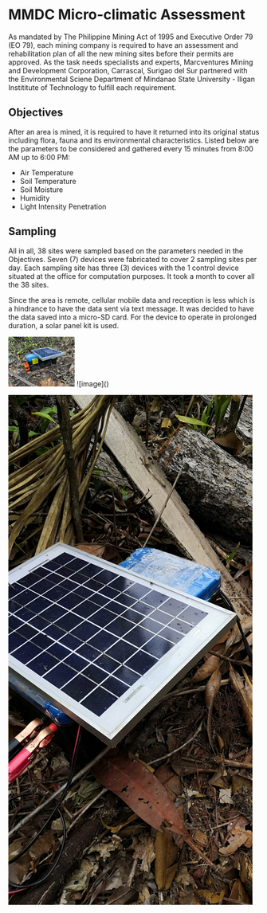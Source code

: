 # MMDC Micro-climatic Assessment
As mandated by The Philippine Mining Act of 1995 and Executive Order 79 (EO 79), each mining company is required to have an assessment and rehabilitation plan of all the new mining sites before their permits are approved. As the task needs specialists and experts, Marcventures Mining and Development Corporation, Carrascal, Surigao del Sur partnered with the Environmental Sciene Department of Mindanao State University - Iligan Instititute of Technology to fulfill each requirement. 


## Objectives

After an area is mined, it is required to have it returned into its original status including flora, fauna and its environmental characteristics. Listed below are the parameters to be considered and gathered every 15 minutes from 8:00 AM up to 6:00 PM:

* Air Temperature
* Soil Temperature
* Soil Moisture
* Humidity
* Light Intensity Penetration

## Sampling

All in all, 38 sites were sampled based on the parameters needed in the Objectives. Seven (7) devices were fabricated to cover 2 sampling sites per day. Each sampling site has three (3) devices with the 1 control device situated at the office for computation purposes. It took a month to cover all the 38 sites. 

Since the area is remote, cellular mobile data and reception is less which is a hindrance to have the data sent via text message. It was decided to have the data saved into a micro-SD card. For the device to operate in prolonged duration, a solar panel kit is used. 

<img src="https://github.com/aeraterta/MS-Envi-Sci-Data-Loggers/blob/master/Sampling%20Documentation/IMG-20191006-125914.JPG" height="100">
![image]()

![image](https://github.com/aeraterta/MS-Envi-Sci-Data-Loggers/blob/master/Sampling%20Documentation/IMG-20191008-133446.JPG)
